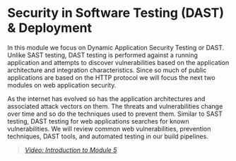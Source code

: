 # Security in Software Testing (DAST) & Deployment

In this module we focus on Dynamic Application Security Testing or DAST.  Unlike SAST testing, DAST testing is performed against a running application and attempts to discover vulnerabilities based on the application architecture and integration characteristics.  Since so much of public applications are based on the HTTP protocol we will focus the next two modules on web application security.

As the internet has evolved so has the application architectures and associated attack vectors on them.  The threats and vulnerabilities change over time and so do the techniques used to prevent them.  Similar to SAST testing, DAST testing for web applications searches for known vulnerabilities.  We will review common web vulnerabilities, prevention techniques, DAST tools, and automated testing in our build pipelines.

> [*Video: Introduction to Module 5*](https://auburn.hosted.panopto.com/Panopto/Pages/Viewer.aspx?id=e09fb3d4-68ff-4396-bffc-aeba0142f64b)


